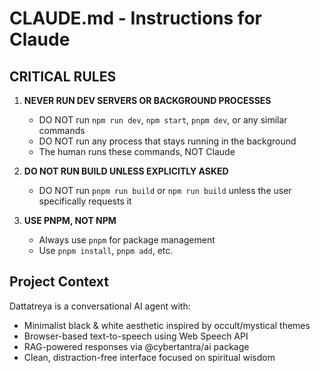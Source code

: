 # CLAUDE.md - Instructions for Claude

## CRITICAL RULES

1. **NEVER RUN DEV SERVERS OR BACKGROUND PROCESSES**
   - DO NOT run `npm run dev`, `npm start`, `pnpm dev`, or any similar commands
   - DO NOT run any process that stays running in the background
   - The human runs these commands, NOT Claude

2. **DO NOT RUN BUILD UNLESS EXPLICITLY ASKED**
   - DO NOT run `pnpm run build` or `npm run build` unless the user specifically requests it

3. **USE PNPM, NOT NPM**
   - Always use `pnpm` for package management
   - Use `pnpm install`, `pnpm add`, etc.

## Project Context

Dattatreya is a conversational AI agent with:
- Minimalist black & white aesthetic inspired by occult/mystical themes
- Browser-based text-to-speech using Web Speech API
- RAG-powered responses via @cybertantra/ai package
- Clean, distraction-free interface focused on spiritual wisdom